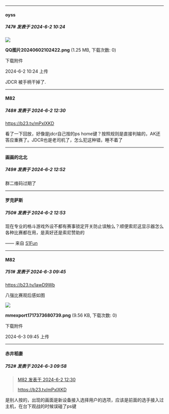﻿
*****

####  oyss  
##### 747#       发表于 2024-6-2 10:24

<img src="https://img.saraba1st.com/forum/202406/02/102433ibv6xxqgbh6kgbxo.png" referrerpolicy="no-referrer">

<strong>QQ图片20240602102422.png</strong> (1.25 MB, 下载次数: 0)

下载附件

2024-6-2 10:24 上传

JDCR 被手柄干掉了.


*****

####  M82  
##### 748#       发表于 2024-6-2 12:30

https://b23.tv/mPxlXKD

看了一下回放，好像是jdcr自己按的ps home键？按照规则是直接判输的，AK还答应重赛了。JDCR也是老司机了，怎么犯这种错，睡不着了


*****

####  画画的北北  
##### 749#       发表于 2024-6-2 12:52

群二维码过期了

*****

####  罗克萨斯  
##### 750#       发表于 2024-6-2 12:53

现在专业的格斗游戏外设不都有赛事锁定开关防止误触么？顺便索尼这显示器怎么各种比赛都在用，是真好还是索尼赞助的

—— 来自 [S1Fun](https://s1fun.koalcat.com)


*****

####  M82  
##### 751#       发表于 2024-6-3 09:45

https://b23.tv/lawD9Wb

八强比赛观后感如图

<img src="https://img.saraba1st.com/forum/202406/03/094511q6vpx6q2am9nlnma.png" referrerpolicy="no-referrer">

<strong>mmexport1717373680739.png</strong> (9.56 KB, 下载次数: 0)

下载附件

2024-6-3 09:45 上传


*****

####  赤井稻妻  
##### 752#       发表于 2024-6-3 09:58

<blockquote><a href="httphttps://bbs.saraba1st.com/2b/forum.php?mod=redirect&amp;goto=findpost&amp;pid=65086278&amp;ptid=2092340" target="_blank">M82 发表于 2024-6-2 12:30</a>

https://b23.tv/mPxlXKD</blockquote>
是别人按的，出现的画面是新设备接入选择用户的选项，应该是前面的选手接入过主机，在台下观战的时候误碰了ps键


